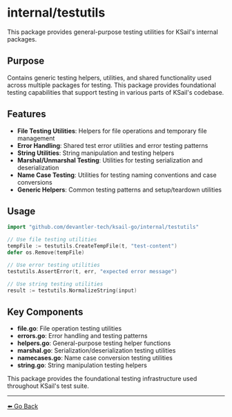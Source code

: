 # internal/testutils

This package provides general-purpose testing utilities for KSail's internal packages.

## Purpose

Contains generic testing helpers, utilities, and shared functionality used across multiple packages for testing. This package provides foundational testing capabilities that support testing in various parts of KSail's codebase.

## Features

- **File Testing Utilities**: Helpers for file operations and temporary file management
- **Error Handling**: Shared test error utilities and error testing patterns
- **String Utilities**: String manipulation and testing helpers
- **Marshal/Unmarshal Testing**: Utilities for testing serialization and deserialization
- **Name Case Testing**: Utilities for testing naming conventions and case conversions
- **Generic Helpers**: Common testing patterns and setup/teardown utilities

## Usage

```go
import "github.com/devantler-tech/ksail-go/internal/testutils"

// Use file testing utilities
tempFile := testutils.CreateTempFile(t, "test-content")
defer os.Remove(tempFile)

// Use error testing utilities
testutils.AssertError(t, err, "expected error message")

// Use string testing utilities
result := testutils.NormalizeString(input)
```

## Key Components

- **file.go**: File operation testing utilities
- **errors.go**: Error handling and testing patterns
- **helpers.go**: General-purpose testing helper functions
- **marshal.go**: Serialization/deserialization testing utilities
- **namecases.go**: Name case conversion testing utilities
- **string.go**: String manipulation testing helpers

This package provides the foundational testing infrastructure used throughout KSail's test suite.

---

[⬅️ Go Back](../../README.md)

